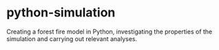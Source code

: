 # python-simulation
Creating a forest fire model in Python, investigating the properties of the simulation and carrying out relevant analyses.
